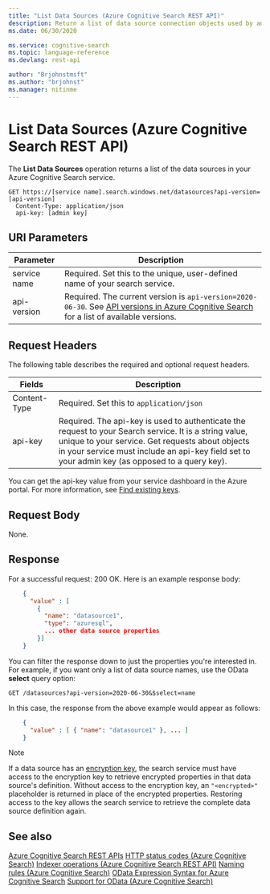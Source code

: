 ```yaml
---
title: "List Data Sources (Azure Cognitive Search REST API)"
description: Return a list of data source connection objects used by an Azure Cognitive Search indexer.
ms.date: 06/30/2020

ms.service: cognitive-search
ms.topic: language-reference
ms.devlang: rest-api

author: "Brjohnstmsft"
ms.author: "brjohnst"
ms.manager: nitinme
---
```

# List Data Sources (Azure Cognitive Search REST API)

The **List Data Sources** operation returns a list of the data sources in your Azure Cognitive Search service.  

```http
GET https://[service name].search.windows.net/datasources?api-version=[api-version]  
  Content-Type: application/json  
  api-key: [admin key]  
```  

## URI Parameters

| Parameter  | Description  |
|-------------|--------------|
| service name | Required. Set this to the unique, user-defined name of your search service. |
| api-version | Required. The current version is `api-version=2020-06-30`. See [API versions in Azure Cognitive Search](https://docs.microsoft.com/azure/search/search-api-versions) for a list of available versions.|

## Request Headers

The following table describes the required and optional request headers.  

|Fields              |Description      |  
|--------------------|-----------------|  
|Content-Type|Required. Set this to `application/json`|  
|api-key|Required. The api-key is used to authenticate the request to your Search service. It is a string value, unique to your service. Get requests about objects in your service must include an api-key field set to your admin key (as opposed to a query key).|  

You can get the api-key value from your service dashboard in the Azure portal. For more information, see [Find existing keys](https://docs.microsoft.com/azure/search/search-security-api-keys#find-existing-keys).

## Request Body

 None.  

## Response

 For a successful request: 200 OK. Here is an example response body:  

```json
    {  
      "value" : [  
        {  
          "name": "datasource1",  
          "type": "azuresql",  
          ... other data source properties  
        }]  
    }  
```  

 You can filter the response down to just the properties you're interested in. For example, if you want only a list of data source names, use the OData **select** query option:  

```http
GET /datasources?api-version=2020-06-30&$select=name  
```  

 In this case, the response from the above example would appear as follows:  

```json
    {  
      "value" : [ { "name": "datasource1" }, ... ]  
    }  
```

> [!NOTE]
> If a data source has an [encryption key](https://docs.microsoft.com/azure/search/search-security-manage-encryption-keys), the search service must have access to the encryption key to retrieve encrypted properties in that data source's definition. Without access to the encryption key, an `"<encrypted>"` placeholder is returned in place of the encrypted properties. Restoring access to the key allows the search service to retrieve the complete data source definition again.

## See also
 [Azure Cognitive Search REST APIs](index.md)
 [HTTP status codes &#40;Azure Cognitive Search&#41;](http-status-codes.md)
 [Indexer operations &#40;Azure Cognitive Search REST API&#41;](indexer-operations.md)
 [Naming rules &#40;Azure Cognitive Search&#41;](naming-rules.md)
 [OData Expression Syntax for Azure Cognitive Search](https://docs.microsoft.com/azure/search/query-odata-filter-orderby-syntax)
 [Support for OData &#40;Azure Cognitive Search&#41;](support-for-odata.md)  
